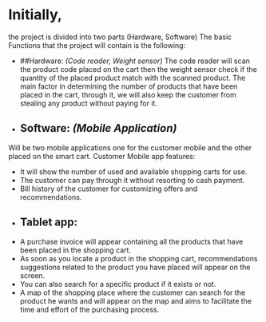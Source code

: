 # Initially,
the project is divided into two parts (Hardware, Software)
The basic Functions that the project will contain is the following:
- ##Hardware: _(Code reader, Weight sensor)_
 The code reader will scan the product code placed on the cart then the 
 weight sensor check if the quantity of the placed product match with the 
 scanned product.
 The main factor in determining the number of products that have been 
 placed in the cart, through it, we will also keep the customer from stealing 
 any product without paying for it.
- ## Software: _(Mobile Application)_
 Will be two mobile applications one for the customer mobile and the other 
 placed on the smart cart.
 Customer Mobile app features:
 - It will show the number of used and available shopping carts for use.
 - The customer can pay through it without resorting to cash payment.
 - Bill history of the customer for customizing offers and 
 recommendations.
- ## Tablet app:
 - A purchase invoice will appear containing all the products that have 
 been placed in the shopping cart.
 - As soon as you locate a product in the shopping cart, 
 recommendations suggestions related to the product you have placed 
 will appear on the screen.
 - You can also search for a specific product if it exists or not.
 - A map of the shopping place where the customer can search for the 
 product he wants and will appear on the map and aims to facilitate the 
 time and effort of the purchasing process.
